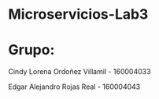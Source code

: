 # Microservicios-Lab3

# Grupo: 

Cindy Lorena Ordoñez Villamil - 160004033


Edgar Alejandro Rojas Real - 160004043
